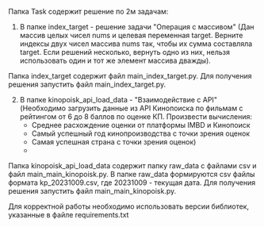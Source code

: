 Папка Task содержит решение по 2м задачам:
1. В папке index_target - решение задачи "Операция с массивом"
(Дан массив целых чисел nums и целевая переменная target. Верните индексы двух чисел массива nums так, чтобы их сумма составляла target. Если решений несколько, вернуть одно из них, нельзя использовать один и тот же элемент массива дважды).

Папка index_target содержит файл main_index_target.py.
Для получения решения запустить файл main_index_target.py.

2. В папке kinopoisk_api_load_data - "Взаимодействие с API"
(Необходимо загрузить данные из API Кинопоиска по фильмам с рейтингом от 6 до 8 баллов по оценке КП. 
Произвести вычисления:
    - Среднее расхождение оценки от платформы IMBD и Кинопоиск 
    - Самый успешный год кинопроизводства с точки зрения оценок
    - Самая успешная страна с точки зрения оценок)
    - 
Папка kinopoisk_api_load_data содержит папку raw_data с файлами csv и файл main_main_kinopoisk.py.
В папке raw_data формируются csv файлы формата kp_20231009.csv, где 20231009 - текущая дата.
Для получения решения запустить файл main_main_kinopoisk.py.

Для корректной работы необходимо использовать версии библиотек, указанные в файле requirements.txt
